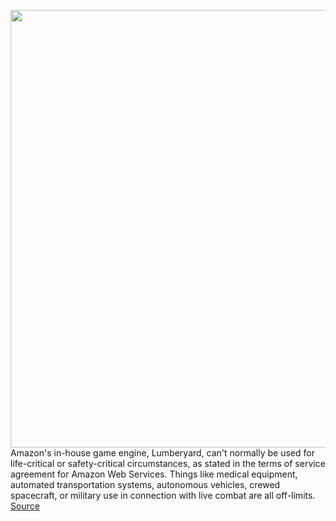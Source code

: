 <img src='https://cdn.vox-cdn.com/uploads/chorus_image/image/50858597/tldr-logo.1473954443.png' width='700px' /><br/>
Amazon's in-house game engine, Lumberyard, can't normally be used for life-critical or safety-critical circumstances, as stated in the terms of service agreement for Amazon Web Services. Things like medical equipment, automated transportation systems, autonomous vehicles, crewed spacecraft, or military use in connection with live combat are all off-limits.
<a href='https://www.theverge.com/tldr/2021/9/8/22662337/amazon-lumberyard-aws-game-engine-terms-zombie-apocalypse'> Source <a/>